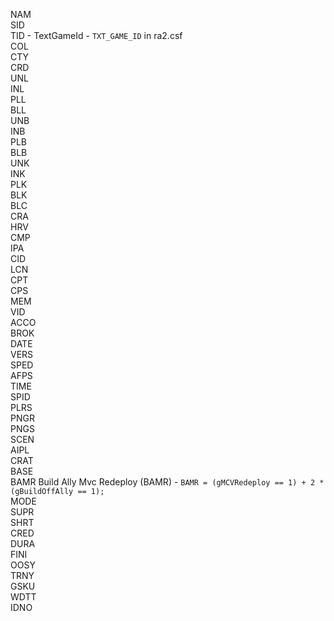 NAM                            
SID                            
TID - TextGameId - `TXT_GAME_ID` in ra2.csf                 
COL                            
CTY                            
CRD                            
UNL                            
INL                            
PLL                            
BLL                            
UNB                            
INB                            
PLB                            
BLB                            
UNK                            
INK                            
PLK                            
BLK                            
BLC                            
CRA                            
HRV                            
CMP                            
IPA                            
CID                            
LCN                            
CPT                            
CPS                            
MEM                            
VID                            
ACCO                           
BROK                           
DATE                           
VERS                           
SPED                           
AFPS                           
TIME                           
SPID                           
PLRS                           
PNGR                           
PNGS                           
SCEN                           
AIPL                           
CRAT                           
BASE                           
BAMR  Build Ally Mvc Redeploy (BAMR) -  `BAMR = (gMCVRedeploy == 1) + 2 * (gBuildOffAlly == 1);`                     
MODE                           
SUPR                           
SHRT                           
CRED                           
DURA                           
FINI                           
OOSY                           
TRNY                           
GSKU                           
WDTT                           
IDNO
